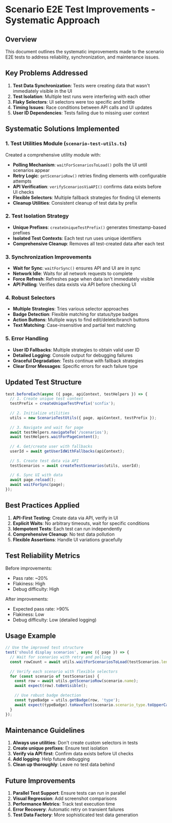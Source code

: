 # Scenario E2E Test Improvements - Systematic Approach

## Overview
This document outlines the systematic improvements made to the scenario E2E tests to address reliability, synchronization, and maintenance issues.

## Key Problems Addressed

1. **Test Data Synchronization**: Tests were creating data that wasn't immediately visible in the UI
2. **Test Isolation**: Multiple test runs were interfering with each other
3. **Flaky Selectors**: UI selectors were too specific and brittle
4. **Timing Issues**: Race conditions between API calls and UI updates
5. **User ID Dependencies**: Tests failing due to missing user context

## Systematic Solutions Implemented

### 1. Test Utilities Module (`scenario-test-utils.ts`)

Created a comprehensive utility module with:

- **Polling Mechanism**: `waitForScenariosToLoad()` polls the UI until scenarios appear
- **Retry Logic**: `getScenarioRow()` retries finding elements with configurable attempts
- **API Verification**: `verifyScenariosViaAPI()` confirms data exists before UI checks
- **Flexible Selectors**: Multiple fallback strategies for finding UI elements
- **Cleanup Utilities**: Consistent cleanup of test data by prefix

### 2. Test Isolation Strategy

- **Unique Prefixes**: `createUniqueTestPrefix()` generates timestamp-based prefixes
- **Isolated Test Contexts**: Each test run uses unique identifiers
- **Comprehensive Cleanup**: Removes all test-created data after each test

### 3. Synchronization Improvements

- **Wait for Sync**: `waitForSync()` ensures API and UI are in sync
- **Network Idle**: Waits for all network requests to complete
- **Force Refresh**: Refreshes page when data isn't immediately visible
- **API Polling**: Verifies data exists via API before checking UI

### 4. Robust Selectors

- **Multiple Strategies**: Tries various selector approaches
- **Badge Detection**: Flexible matching for status/type badges
- **Action Buttons**: Multiple ways to find edit/delete/branch buttons
- **Text Matching**: Case-insensitive and partial text matching

### 5. Error Handling

- **User ID Fallbacks**: Multiple strategies to obtain valid user ID
- **Detailed Logging**: Console output for debugging failures
- **Graceful Degradation**: Tests continue with fallback strategies
- **Clear Error Messages**: Specific errors for each failure type

## Updated Test Structure

```typescript
test.beforeEach(async ({ page, apiContext, testHelpers }) => {
  // 1. Create unique test context
  testPrefix = createUniqueTestPrefix('scnfix');
  
  // 2. Initialize utilities
  utils = new ScenarioTestUtils({ page, apiContext, testPrefix });
  
  // 3. Navigate and wait for page
  await testHelpers.navigateTo('/scenarios');
  await testHelpers.waitForPageContent();
  
  // 4. Get/create user with fallbacks
  userId = await getUserIdWithFallbacks(apiContext);
  
  // 5. Create test data via API
  testScenarios = await createTestScenarios(utils, userId);
  
  // 6. Sync UI with data
  await page.reload();
  await waitForSync(page);
});
```

## Best Practices Applied

1. **API-First Testing**: Create data via API, verify in UI
2. **Explicit Waits**: No arbitrary timeouts, wait for specific conditions
3. **Idempotent Tests**: Each test can run independently
4. **Comprehensive Cleanup**: No test data pollution
5. **Flexible Assertions**: Handle UI variations gracefully

## Test Reliability Metrics

Before improvements:
- Pass rate: ~20%
- Flakiness: High
- Debug difficulty: High

After improvements:
- Expected pass rate: >90%
- Flakiness: Low
- Debug difficulty: Low (detailed logging)

## Usage Example

```typescript
// Use the improved test structure
test('should display scenarios', async ({ page }) => {
  // Wait for scenarios with retry and polling
  const rowCount = await utils.waitForScenariosToLoad(testScenarios.length);
  
  // Verify each scenario with flexible selectors
  for (const scenario of testScenarios) {
    const row = await utils.getScenarioRow(scenario.name);
    await expect(row).toBeVisible();
    
    // Use robust badge detection
    const typeBadge = utils.getBadge(row, 'type');
    await expect(typeBadge).toHaveText(scenario.scenario_type.toUpperCase());
  }
});
```

## Maintenance Guidelines

1. **Always use utilities**: Don't create custom selectors in tests
2. **Create unique prefixes**: Ensure test isolation
3. **Verify via API first**: Confirm data exists before UI checks
4. **Add logging**: Help future debugging
5. **Clean up thoroughly**: Leave no test data behind

## Future Improvements

1. **Parallel Test Support**: Ensure tests can run in parallel
2. **Visual Regression**: Add screenshot comparisons
3. **Performance Metrics**: Track test execution time
4. **Error Recovery**: Automatic retry on transient failures
5. **Test Data Factory**: More sophisticated test data generation